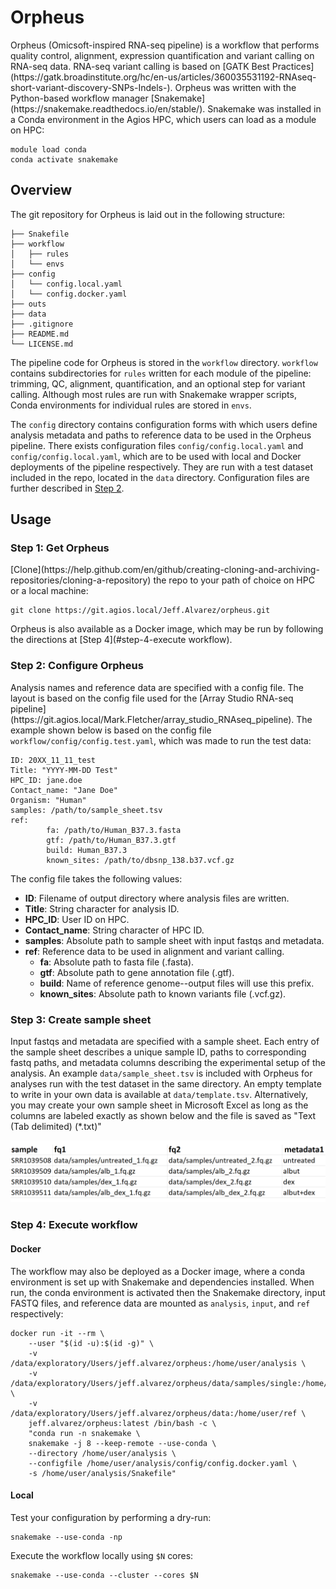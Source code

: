 <h1>Orpheus</h1>
Orpheus (Omicsoft-inspired RNA-seq pipeline) is a workflow that performs 
quality control, alignment, expression quantification and variant calling on 
RNA-seq data. RNA-seq variant calling is based on 
[GATK Best Practices](https://gatk.broadinstitute.org/hc/en-us/articles/360035531192-RNAseq-short-variant-discovery-SNPs-Indels-). 
Orpheus was written with the Python-based workflow manager 
[Snakemake](https://snakemake.readthedocs.io/en/stable/). Snakemake was 
installed in a Conda environment in the Agios HPC, which users can load as a 
module on HPC:

```
module load conda
conda activate snakemake
```

<h2>Overview</h2>
The git repository for Orpheus is laid out in the following
structure:

```
├── Snakefile
├── workflow
│   ├── rules
│   └── envs
├── config
│   └── config.local.yaml
│   └── config.docker.yaml
├── outs
├── data
├── .gitignore
├── README.md
└── LICENSE.md
```

The pipeline code for Orpheus is stored in the <code>workflow</code> directory. 
<code>workflow</code> contains subdirectories for <code>rules</code> written 
for each module of the pipeline: trimming, QC, alignment, quantification, and 
an optional step  for variant calling. Although most rules are run with 
Snakemake wrapper scripts, Conda environments for individual rules are stored 
in <code>envs</code>.

The <code>config</code> directory contains configuration forms with which 
users define analysis metadata and paths to reference data to be used in the 
Orpheus pipeline. There exists configuration files 
<code>config/config.local.yaml</code> and <code>config/config.local.yaml</code>,
which are to be used with local and Docker deployments of the pipeline 
respectively. They are run with a test dataset included in the repo, 
located in the <code>data</code> directory. Configuration files are further
described in [Step 2](#step-2-configure-orpheus).

<h2>Usage</h2>
<h3>Step 1: Get Orpheus</h3>
[Clone](https://help.github.com/en/github/creating-cloning-and-archiving-repositories/cloning-a-repository)
the repo to your path of choice on HPC or a local machine:

```
git clone https://git.agios.local/Jeff.Alvarez/orpheus.git
```

Orpheus is also available as a Docker image, which may be run by following the 
directions at [Step 4](#step-4-execute workflow).

<h3>Step 2: Configure Orpheus</h3>
Analysis names and reference data are specified with a config file. The layout 
is based on the config file used for the 
[Array Studio RNA-seq pipeline](https://git.agios.local/Mark.Fletcher/array_studio_RNAseq_pipeline).
The example shown below is based on the config file 
<code>workflow/config/config.test.yaml</code>, which was made to run the test
data:

```
ID: 20XX_11_11_test
Title: "YYYY-MM-DD Test"
HPC_ID: jane.doe
Contact_name: "Jane Doe"
Organism: "Human"
samples: /path/to/sample_sheet.tsv
ref:
        fa: /path/to/Human_B37.3.fasta
        gtf: /path/to/Human_B37.3.gtf
        build: Human_B37.3
        known_sites: /path/to/dbsnp_138.b37.vcf.gz
```
The config file takes the following values:
* <b>ID</b>: Filename of output directory where analysis files are written.
* <b>Title</b>: String character for analysis ID.
* <b>HPC_ID</b>: User ID on HPC.
* <b>Contact_name</b>: String character of HPC ID.
* <b>samples</b>: Absolute path to sample sheet with input fastqs and metadata.
* <b>ref</b>: Reference data to be used in alignment and variant calling.
     - <b>fa</b>: Absolute path to fasta file (.fasta).
     - <b>gtf</b>: Absolute path to gene annotation file (.gtf).
     - <b>build</b>: Name of reference genome--output files will use this prefix.
     - <b>known_sites</b>: Absolute path to known variants file (.vcf.gz).

<h3>Step 3: Create sample sheet</h3>
Input fastqs and metadata are specified with a sample sheet. Each entry of the
sample sheet describes a unique sample ID, paths to corresponding fastq paths,
and metadata columns describing the experimental setup of the analysis. An 
example <code>data/sample_sheet.tsv</code> is included with Orpheus for analyses
run with the test dataset in the same directory. An empty template to write
in your own data is available at <code>data/template.tsv</code>. Alternatively,
you may create your own sample sheet in Microsoft Excel as long as the columns
are labeled exactly as shown below and the file is saved as "Text (Tab
delimited) (*.txt)"

![alt text](img/example_sample_sheet.png)

<h3>Step 4: Execute workflow</h3>
<h4>Docker</h4>
The workflow may also be deployed as a Docker image, where a conda environment
is set up with Snakemake and dependencies installed. When run, the conda
environment is activated then the Snakemake directory, input FASTQ files,
and reference data are mounted as <code>analysis</code>, <code>input</code>, and <code>ref</code> respectively:

```
docker run -it --rm \
    --user "$(id -u):$(id -g)" \
    -v /data/exploratory/Users/jeff.alvarez/orpheus:/home/user/analysis \
    -v /data/exploratory/Users/jeff.alvarez/orpheus/data/samples/single:/home/user/input \
    -v /data/exploratory/Users/jeff.alvarez/orpheus/data:/home/user/ref \
    jeff.alvarez/orpheus:latest /bin/bash -c \
    "conda run -n snakemake \
    snakemake -j 8 --keep-remote --use-conda \
    --directory /home/user/analysis \
    --configfile /home/user/analysis/config/config.docker.yaml \
    -s /home/user/analysis/Snakefile"
```

<h4>Local</h4>
Test your configuration by performing a dry-run:

```
snakemake --use-conda -np
```

Execute the workflow locally using <code>$N</code> cores:

```
snakemake --use-conda --cluster --cores $N
```
